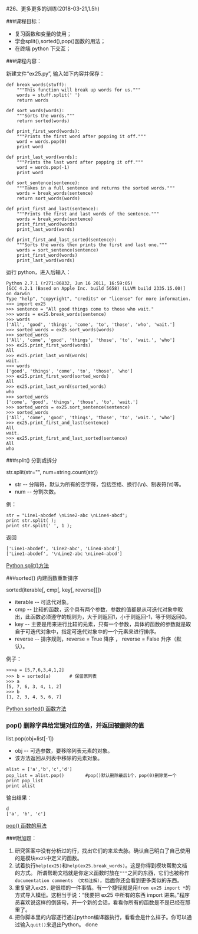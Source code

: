 #26、更多更多的训练(2018-03-21,1.5h)



###课程目标：

* 复习函数和变量的使用；
* 学会split(),sorted(),pop()函数的用法；
* 在终端 python 下交互；



###课程内容：

新建文件“ex25.py”, 输入如下内容并保存：

```
def break_words(stuff):
    """This function will break up words for us."""
    words = stuff.split(' ')
    return words

def sort_words(words):
    """Sorts the words."""
    return sorted(words)

def print_first_word(words):
    """Prints the first word after popping it off."""
    word = words.pop(0)
    print word

def print_last_word(words):
    """Prints the last word after popping it off."""
    word = words.pop(-1)
    print word

def sort_sentence(sentence):
    """Takes in a full sentence and returns the sorted words."""
    words = break_words(sentence)
    return sort_words(words)

def print_first_and_last(sentence):
    """Prints the first and last words of the sentence."""
    words = break_words(sentence)
    print_first_word(words)
    print_last_word(words)

def print_first_and_last_sorted(sentence):
    """Sorts the words then prints the first and last one."""
    words = sort_sentence(sentence)
    print_first_word(words)
    print_last_word(words)
```

运行 python，进入后输入：

```
Python 2.7.1 (r271:86832, Jun 16 2011, 16:59:05) 
[GCC 4.2.1 (Based on Apple Inc. build 5658) (LLVM build 2335.15.00)] on darwin
Type "help", "copyright", "credits" or "license" for more information.
>>> import ex25
>>> sentence = "All good things come to those who wait."
>>> words = ex25.break_words(sentence)
>>> words
['All', 'good', 'things', 'come', 'to', 'those', 'who', 'wait.']
>>> sorted_words = ex25.sort_words(words)
>>> sorted_words
['All', 'come', 'good', 'things', 'those', 'to', 'wait.', 'who']
>>> ex25.print_first_word(words)
All
>>> ex25.print_last_word(words)
wait.
>>> words
['good', 'things', 'come', 'to', 'those', 'who']
>>> ex25.print_first_word(sorted_words)
All
>>> ex25.print_last_word(sorted_words)
who
>>> sorted_words
['come', 'good', 'things', 'those', 'to', 'wait.']
>>> sorted_words = ex25.sort_sentence(sentence)
>>> sorted_words
['All', 'come', 'good', 'things', 'those', 'to', 'wait.', 'who']
>>> ex25.print_first_and_last(sentence)
All
wait.
>>> ex25.print_first_and_last_sorted(sentence)
All
who
```





###split()  分割或拆分

str.split(str="", num=string.count(str))

- str -- 分隔符，默认为所有的空字符，包括空格、换行(\n)、制表符(\t)等。
- num -- 分割次数。

例：

```
str = "Line1-abcdef \nLine2-abc \nLine4-abcd";
print str.split( );
print str.split(' ', 1 );
```

返回

```
['Line1-abcdef', 'Line2-abc', 'Line4-abcd']
['Line1-abcdef', '\nLine2-abc \nLine4-abcd']
```



[Python split()方法](http://www.runoob.com/python/att-string-split.html)



###sorted()  内建函数重新排序

sorted(iterable[, cmp[, key[, reverse]]])

- iterable -- 可迭代对象。
- cmp -- 比较的函数，这个具有两个参数，参数的值都是从可迭代对象中取出，此函数必须遵守的规则为，大于则返回1，小于则返回-1，等于则返回0。
- key -- 主要是用来进行比较的元素，只有一个参数，具体的函数的参数就是取自于可迭代对象中，指定可迭代对象中的一个元素来进行排序。
- reverse -- 排序规则，reverse = True 降序 ， reverse = False 升序（默认）。



例子：

```
>>>a = [5,7,6,3,4,1,2]
>>> b = sorted(a)       # 保留原列表
>>> a 
[5, 7, 6, 3, 4, 1, 2]
>>> b
[1, 2, 3, 4, 5, 6, 7]
```

[Python sorted() 函数方法](http://www.runoob.com/python/python-func-sorted.html)



### pop()  删除字典给定键对应的值，并返回被删除的值



list.pop(obj=list[-1]) 

- obj -- 可选参数，要移除列表元素的对象。
- 该方法返回从列表中移除的元素对象。



```
alist = ['a','b','c','d']
pop_list = alist.pop()        #pop()默认删除最后1个，pop(0)删除第一个
print pop_list
print alist
```

输出结果：

```
d
['a', 'b', 'c']
```



[pop()  函数的用法](http://blog.csdn.net/hqq1990/article/details/49633965)





###附加题：

1. 研究答案中没有分析过的行，找出它们的来龙去脉。确认自己明白了自己使用的是模块`ex25`中定义的函数。
   ​
2. 试着执行`help(ex25)`和`help(ex25.break_words)`。这是你得到模块帮助文档的方式。 所谓帮助文档就是你定义函数时放在`"""`之间的东西，它们也被称作`documentation comments （文档注解）`，后面你还会看到更多类似的东西。
   ​
3. 重复键入`ex25.` 是很烦的一件事情。有一个捷径就是用`from ex25 import *`的方式导入模组。这相当于说：“我要把 ex25 中所有的东西 import 进来。”程序员喜欢说这样的倒装句，开一个新的会话，看看你所有的函数是不是已经在那里了。
   ​
4. 把你脚本里的内容逐行通过python编译器执行，看看会是什么样子。你可以通过输入`quit()`来退出Python。
   done

